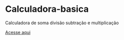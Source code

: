 # Calculadora-basica
Calculadora de soma divisão subtração e multiplicação
<div>
<a href="https://alessandraromualdo.github.io/Calculadora-basica">Acesse aqui</a>
</div>
